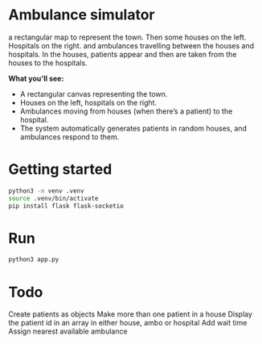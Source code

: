 # Ambulance simulator
a rectangular map to represent the town. Then some houses on the left. Hospitals on the right. and ambulances travelling between the houses and hospitals. In the houses, patients appear and then are taken from the houses to the hospitals.

**What you'll see:**
- A rectangular canvas representing the town.
- Houses on the left, hospitals on the right.
- Ambulances moving from houses (when there’s a patient) to the hospital.
- The system automatically generates patients in random houses, and ambulances respond to them.

# Getting started

```bash
python3 -m venv .venv
source .venv/bin/activate 
pip install flask flask-socketio
```

# Run

```bash
python3 app.py
```

# Todo
Create patients as objects
Make more than one patient in a house
Display the patient id in an array in either house, ambo or hospital
Add wait time
Assign nearest available ambulance
